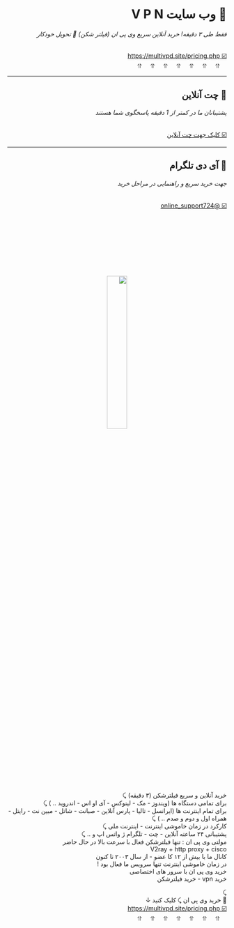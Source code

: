 
<div id="multi" dir="rtl"> 
<h1> 💚 وب سایت V P N  
<h6> فقط طی ۳ دقیقه! خرید آنلاین سریع وی پی ان (فیلتر شکن) 🚀 تحویل خودکار </h6>
<a dir="rtl" target="_blank" href="https://multivpd.site/pricing.php" dir="rtl" align="right"> ☑️ https://multivpd.site/pricing.php </a>
<br> &nbsp;&nbsp;&nbsp; ⥣ &nbsp;&nbsp;&nbsp; ⥣ &nbsp;&nbsp;&nbsp; ⥣ &nbsp;&nbsp;&nbsp; ⥣ &nbsp;&nbsp;&nbsp; ⥣ &nbsp;&nbsp;&nbsp; ⥣ &nbsp;&nbsp;&nbsp; ⥣  </h1>

<hr>

<h2> 💛 چت آنلاین <h6> پشتیبانان ما در کمتر از 1 دقیقه پاسخگوی شما هستند </h6> 
<a dir="rtl" target="_blank" href="https://multivpd.site/pay/direct.php?card=1&qty=1" target="_blank" dir="rtl" align="right"> ☑️ کلیک جهت چت آنلاین </a></h3>

 <hr>

<h2> 🤍 آی دی تلگرام  <h6> جهت خرید سریع و راهنمایی در مراحل خرید</h6>
<a dir="rtl" href="https://t.me/online_support724" target="_blank"> ☑️ @online_support724 </a></h3>
<br><br>


<br> <br> <br> <br> <br> <br>
<center><img src="https://multivpd.site/pay/statics/image/perfect.gif" width="30%" align="center"></center>


خرید آنلاین و سریع فیلترشکن (۳ دقیقه) ⤹
<br>
برای تمامی دستگاه ها (ویندوز - مک - لینوکس - آی او اس - اندروید .. ) ⤹
<br>
برای تمام اینترنت ها (ایرانسل - تالیا - پارس آنلاین - صبانت - شاتل - مبین نت - رایتل - همراه اول و دوم و صدم .. ) ⤹
<br>
کارکرد در زمان خاموشی اینترنت - اینترنت ملی ⤹
<br>
پشتیبانی ۲۴ ساعته آنلاین - چت - تلگرام ژ واتس اپ و .. ⤹
<br>
مولتی وی پی ان : تنها فیلترشکن فعال با سرعت بالا در حال حاضر
<br> 
V2ray + http proxy + cisco
<br> 
کانال ما با بیش از ۱۲ کا عضو - از سال ۲۰۰۳ تا کنون
<br> 
در زمان خاموشی اینترنت تنها سرویس ما فعال بود !
<br> 
خرید وی پی ان با سرور های اختصاصی 
<br> 
خرید vpn - خرید فیلترشکن
<br>

⤹
<br>
💚 خرید وی پی ان ⤹ کلیک کنید ↓
<br>
<a dir="rtl" target="_blank" href="https://multivpd.site/pricing.php" dir="rtl" align="right"> ☑️ https://multivpd.site/pricing.php </a>
<br> &nbsp;&nbsp;&nbsp; ⥣ &nbsp;&nbsp;&nbsp; ⥣ &nbsp;&nbsp;&nbsp; ⥣ &nbsp;&nbsp;&nbsp; ⥣ &nbsp;&nbsp;&nbsp; ⥣ &nbsp;&nbsp;&nbsp; ⥣ &nbsp;&nbsp;&nbsp; ⥣ 


</b>  </h3>
</div>
